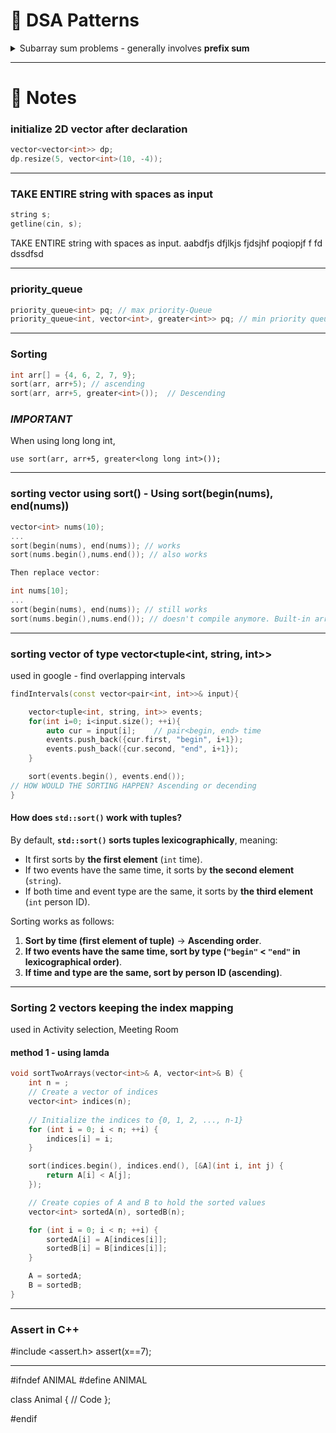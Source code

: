# 🌴 DSA Patterns
   <details>
     <summary>Subarray sum problems - generally involves <b>prefix sum</b></summary>

     • Find the number of subarrays with a sum equal to k.  
     • Find the longest subarray with a sum equal to k.  
     • Check if a subarray with a given sum exists.  
     • Count subarrays with a sum divisible by k.

   </details>


---
# 🌴 Notes

### initialize 2D vector after declaration
```cpp
vector<vector<int>> dp;
dp.resize(5, vector<int>(10, -4));
```
--------------------------------
### TAKE ENTIRE string with spaces as input
```cpp   
string s;
getline(cin, s);
```    
TAKE ENTIRE string with spaces as input.
aabdfjs dfjlkjs fjdsjhf  poqiopjf  f  fd  dssdfsd

--------------------------------
### priority_queue
```cpp
priority_queue<int> pq; // max priority-Queue
priority_queue<int, vector<int>, greater<int>> pq; // min priority queue
```
--------------------------------
### Sorting
```cpp
int arr[] = {4, 6, 2, 7, 9};
sort(arr, arr+5); // ascending
sort(arr, arr+5, greater<int>());  // Descending 
```
### *IMPORTANT*
When using long long int,
```
use sort(arr, arr+5, greater<long long int>());
```
--------------------------------
### sorting vector using sort() - Using sort(begin(nums), end(nums))
```cpp
vector<int> nums(10);
...
sort(begin(nums), end(nums)); // works
sort(nums.begin(),nums.end()); // also works

Then replace vector:

int nums[10];
...
sort(begin(nums), end(nums)); // still works
sort(nums.begin(),nums.end()); // doesn't compile anymore. Built-in arrays don't have `.begin()` and `end()` methods.
```

--------------------------------
### sorting vector of type vector<tuple<int, string, int>>
used in google - find overlapping intervals
```cpp
findIntervals(const vector<pair<int, int>>& input){

    vector<tuple<int, string, int>> events;
    for(int i=0; i<input.size(); ++i){
    	auto cur = input[i];	// pair<begin, end> time
    	events.push_back({cur.first, "begin", i+1});
    	events.push_back({cur.second, "end", i+1});
    }

    sort(events.begin(), events.end()); 
// HOW WOULD THE SORTING HAPPEN? Ascending or decending
}
```
#### **How does `std::sort()` work with tuples?**
By default, **`std::sort()` sorts tuples lexicographically**, meaning:
- It first sorts by **the first element** (`int` time).
- If two events have the same time, it sorts by **the second element** (`string`).
- If both time and event type are the same, it sorts by **the third element** (`int` person ID).


Sorting works as follows:
1. **Sort by time (first element of tuple)** → **Ascending order**.
2. **If two events have the same time, sort by type (`"begin"` < `"end"` in lexicographical order)**.
3. **If time and type are the same, sort by person ID (ascending)**.
--------------------------------
### Sorting 2 vectors keeping the index mapping
used in Activity selection, Meeting Room
#### method 1 - using lamda
```cpp
void sortTwoArrays(vector<int>& A, vector<int>& B) {
    int n = ;
    // Create a vector of indices
    vector<int> indices(n);
    
    // Initialize the indices to {0, 1, 2, ..., n-1}
    for (int i = 0; i < n; ++i) {
        indices[i] = i;
    }

    sort(indices.begin(), indices.end(), [&A](int i, int j) {
        return A[i] < A[j];
    });

    // Create copies of A and B to hold the sorted values
    vector<int> sortedA(n), sortedB(n);

    for (int i = 0; i < n; ++i) {
        sortedA[i] = A[indices[i]];
        sortedB[i] = B[indices[i]];
    }

    A = sortedA;
    B = sortedB;
}
```
--------------------------------
### Assert in C++

#include <assert.h>
assert(x==7);

--------------------------------
#ifndef ANIMAL
#define ANIMAL

class Animal {
    // Code
};

#endif
